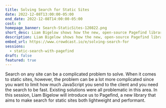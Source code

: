 ```yaml
---
title: Solving Search for Static Sites
date: 2022-12-08T13:00:00-05:00
end_date: 2022-12-08T14:00:00-05:00
cost: 0
homepage_banner: Search-StaticSites-120822.png
short_desc: Liam Bigelow shows how the new, open-source Pagefind library helps developer add fast, low-bandwidth search to static sites.
description: Liam Bigelow shows how the new, open-source Pagefind library helps developer add fast, low-bandwidth search to static sites.
embed_url: https://www.crowdcast.io/e/solving-search-for
sessions:
  - static-search-with-pagefind
draft: false
featured: true
---
```


Search on any site can be a complicated problem to solve. When it comes to static sites, however, the problem can be a lot more complicated since you want to limit how much JavaScript you send to the client and you need the search to be fast. Existing solutions were all problematic in this area. In this session, Liam Bigelow will introduce us to Pagefind, a new library that aims to make search for static sites both lightweight and performant.
